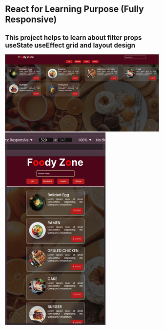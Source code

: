 # React for Learning Purpose (Fully Responsive)

## This project helps to learn about filter props useState useEffect grid and layout design

![image alt](https://github.com/Ghufran-Dev/React_10_Projects_Simple/blob/fbe095cf8c35d342a0f4f82b3a6474c89e13642d/react4/Screenshot%20from%202024-11-04%2018-05-14.png)
![image alt](https://github.com/Ghufran-Dev/React_10_Projects_Simple/blob/b0b387dcb2bcee152c7a590c11e487bcb3972437/react4/Screenshot%20from%202024-11-04%2018-18-38.png)
